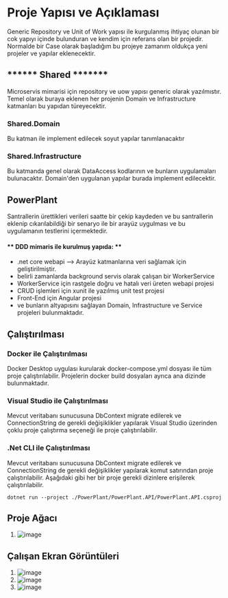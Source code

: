 # Proje Yapısı ve Açıklaması

Generic Repository ve Unit of Work yapısı ile kurgulanmış ihtiyaç olunan bir cok yapıyı içinde bulunduran ve kendim için referans olan bir projedir. Normalde bir Case olarak başladığım bu projeye zamanım oldukça yeni projeler ve yapılar eklenecektir.

## ****** Shared *******
Microservis mimarisi için repository ve uow yapısı generic olarak yazılmıstır. Temel olarak buraya eklenen her projenin Domain ve Infrastructure katmanları bu yapıdan türeyecektir.
### Shared.Domain
Bu katman ile implement edilecek soyut yapılar tanımlanacaktır

### Shared.Infrastructure
Bu katmanda genel olarak DataAccess kodlarının ve bunların uygulamaları bulunacaktır. Domain'den uygulanan yapılar burada implement edilecektir.

## PowerPlant
Santrallerin ürettikleri verileri saatte bir çekip kaydeden ve bu santrallerin eklenip cıkarılabildiği bir senaryo ile bir arayüz uygulması ve bu uygulamanın testlerini içermektedir.

#### ** DDD mimaris ile kurulmuş yapıda: **
- .net core webapi --> Arayüz katmanlarına veri sağlamak için geliştirilmiştir.
- belirli zamanlarda background servis olarak çalışan bir WorkerService
- WorkerService için rastgele doğru ve hatalı veri üreten webapi projesi
- CRUD işlemleri için xunit ile yazılmış unit test projesi
- Front-End için Angular projesi
- ve bunların altyapısını sağlayan Domain, Infrastructure ve Service projeleri
bulunmaktadır. 
        

## Çalıştırılması
### Docker ile Çalıştırılması
Docker Desktop uygulası kurularak docker-compose.yml dosyası ile tüm proje çalıştırılabilir. Projelerin docker build dosyaları ayrıca ana dizinde bulunmaktadır. 

### Visual Studio ile Çalıştırılması
Mevcut veritabanı sunucusuna DbContext migrate edilerek ve ConnectionString de gerekli değişiklikler yapılarak Visual Studio üzerinden çoklu proje çalıştırma seçeneği ile proje çalıştırılabilir.

### .Net CLI ile Çalıştırılması
Mevcut veritabanı sunucusuna DbContext migrate edilerek ve ConnectionString de gerekli değişiklikler yapılarak komut satırından proje çalıştırılabilir.
Aşağıdaki gibi her bir proje gerekli dizinlere erişilerek çalıştırılabilir.

`dotnet run --project ./PowerPlant/PowerPlant.API/PowerPlant.API.csproj`

## Proje Ağacı
1. ![image](https://user-images.githubusercontent.com/62391718/133316249-6a933cda-6f9e-4931-ae48-987e86651cec.png)

## Çalışan Ekran Görüntüleri
1. ![image](https://user-images.githubusercontent.com/62391718/133315636-cdf09d91-8a59-446f-9765-aeccebccf58a.png)
2. ![image](https://user-images.githubusercontent.com/62391718/133315848-9c572826-0dbd-493b-b95c-b2b0bffa330a.png)
3. ![image](https://user-images.githubusercontent.com/62391718/133315910-c8f78361-5fa4-4630-b2b7-fa47143c8d0a.png)




